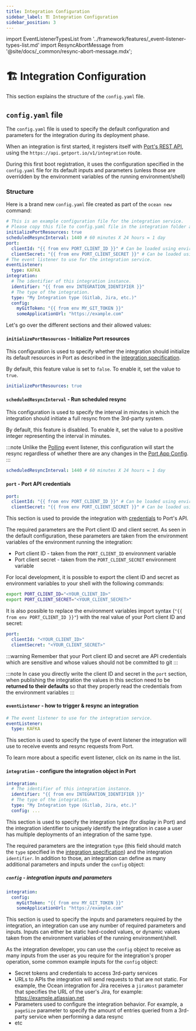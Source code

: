 ```yaml
---
title: Integration Configuration
sidebar_label: 🏗️ Integration Configuration
sidebar_position: 3
---
```


import EventListenerTypesList from '../framework/features/\_event-listener-types-list.md'
import ResyncAbortMessage from '@site/docs/_common/resync-abort-message.mdx';

# 🏗️ Integration Configuration

This section explains the structure of the `config.yaml` file.

## `config.yaml` file

The `config.yaml` file is used to specify the default configuration and parameters for the integration during its deployment phase.

When an integration is first started, it registers itself with [Port's REST API](https://api.getport.io/static/index.html#/Integrations/post_v1_integration), using the `https://api.getport.io/v1/integration` route.

During this first boot registration, it uses the configuration specified in the `config.yaml` file for its default inputs and parameters (unless those are overridden by the environment variables of the running environment/shell)

### Structure

Here is a brand new `config.yaml` file created as part of the `ocean new` command:

```yaml showLineNumbers
# This is an example configuration file for the integration service.
# Please copy this file to config.yaml file in the integration folder and edit it to your needs.
initializePortResources: true
scheduledResyncInterval: 1440 # 60 minutes X 24 hours = 1 day
port:
  clientId: "{{ from env PORT_CLIENT_ID }}" # Can be loaded using environment variable: PORT_CLIENT_ID
  clientSecret: "{{ from env PORT_CLIENT_SECRET }}" # Can be loaded using environment variable: PORT_CLIENT_SECRET
# The event listener to use for the integration service.
eventListener:
  type: KAFKA
integration:
  # The identifier of this integration instance.
  identifier: "{{ from env INTEGRATION_IDENTIFIER }}"
  # The type of the integration.
  type: "My Integration type (Gitlab, Jira, etc.)"
  config:
    myGitToken: "{{ from env MY_GIT_TOKEN }}"
    someApplicationUrl: "https://example.com"
```

Let's go over the different sections and their allowed values:

#### `initializePortResources` - Initialize Port resources

This configuration is used to specify whether the integration should initialize its default resources in Port as 
described in the [integration specification](./integration-spec-and-default-resources.md#default-resources).

By default, this feature value is set to `false`. To enable it, set the value to `true`.

```yaml showLineNumbers
initializePortResources: true
```

#### `scheduledResyncInterval` - Run scheduled resync

This configuration is used to specify the interval in minutes in which the integration should initiate a full resync from the 3rd-party system.

By default, this feature is disabled. To enable it, set the value to a positive integer representing the interval in
minutes.

<ResyncAbortMessage />

:::note
Unlike the [Polling](../framework/features/event-listener.md#polling) event listener, this configuration will start the resync regardless of
whether there are any changes in the [Port App Config](./trigger-your-integration.md).
:::

```yaml showLineNumbers
scheduledResyncInterval: 1440 # 60 minutes X 24 hours = 1 day
```

#### `port` - Port API credentials

```yaml showLineNumbers
port:
  clientId: "{{ from env PORT_CLIENT_ID }}" # Can be loaded using environment variable: PORT_CLIENT_ID
  clientSecret: "{{ from env PORT_CLIENT_SECRET }}" # Can be loaded using environment variable: PORT_CLIENT_SECRET
```

This section is used to provide the integration with [credentials](https://docs.getport.io/build-your-software-catalog/sync-data-to-catalog/api/#find-your-port-credentials) to Port's API.

The required parameters are the Port client ID and client secret. As seen in the default configuration, these parameters are taken from the environment variables of the environment running the integration:

- Port client ID - taken from the `PORT_CLIENT_ID` environment variable
- Port client secret - taken from the `PORT_CLIENT_SECRET` environment variable

For local development, it is possible to export the client ID and secret as environment variables to your shell with the following commands:

```bash showLineNumbers
export PORT_CLIENT_ID="<YOUR_CLIENT_ID>"
export PORT_CLIENT_SECRET="<YOUR_CLIENT_SECRET>"
```

It is also possible to replace the environment variables import syntax (`"{{ from env PORT_CLIENT_ID }}"`) with the real value of your Port client ID and secret:

```yaml showLineNumbers
port:
  clientId: "<YOUR_CLIENT_ID>"
  clientSecret: "<YOUR_CLIENT_SECRET>"
```

:::warning
Remember that your Port client ID and secret are API credentials which are sensitive and whose values should not be committed to git
:::

:::note
In case you directly write the client ID and secret in the `port` section, when publishing the integration the values in this section need to be **returned to their defaults** so that they properly read the credentials from the environment variables
:::

#### `eventListener` - how to trigger & resync an integration

```yaml showLineNumbers
# The event listener to use for the integration service.
eventListener:
  type: KAFKA
```

This section is used to specify the type of event listener the integration will use to receive events and resync requests from Port.

<EventListenerTypesList/>

To learn more about a specific event listener, click on its name in the list.

#### `integration` - configure the integration object in Port

```yaml showLineNumbers
integration:
  # The identifier of this integration instance.
  identifier: "{{ from env INTEGRATION_IDENTIFIER }}"
  # The type of the integration.
  type: "My Integration type (Gitlab, Jira, etc.)"
  config: ...
```

This section is used to specify the integration type (for display in Port) and the integration identifier to uniquely identify the integration in case a user has multiple deployments of an integration of the same type.

The required parameters are the integration `type` (this field should match the `type` specified in the [integration specification](./integration-spec-and-default-resources.md#specyaml-file)) and the integration `identifier`. In addition to those, an integration can define as many additional parameters and inputs under the `config` object:

##### `config` - integration inputs and parameters

```yaml showLineNumbers
integration:
  config:
    myGitToken: "{{ from env MY_GIT_TOKEN }}"
    someApplicationUrl: "https://example.com"
```

This section is used to specify the inputs and parameters required by the integration, an integration can use any number of required parameters and inputs. Inputs can either be static hard-coded values, or dynamic values taken from the environment variables of the running environment/shell.

As the integration developer, you can use the `config` object to receive as many inputs from the user as you require for the integration's proper operation, some common example inputs for the `config` object:

- Secret tokens and credentials to access 3rd-party services
- URLs to APIs the integration will send requests to that are not static. For example, the Ocean integration for Jira receives a `jiraHost` parameter that specifies the URL of the user's Jira, for example: https://example.atlassian.net
- Parameters used to configure the integration behavior. For example, a `pageSize` parameter to specify the amount of entries queried from a 3rd-party service when performing a data resync
- etc

